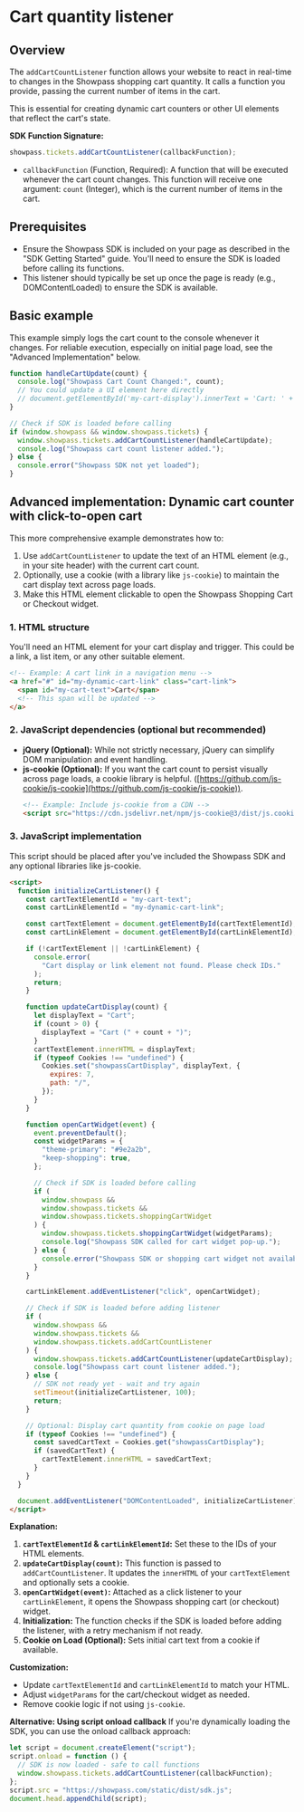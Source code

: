 # Cart quantity listener

## Overview

The `addCartCountListener` function allows your website to react in real-time to changes in the Showpass shopping cart quantity. It calls a function you provide, passing the current number of items in the cart.

This is essential for creating dynamic cart counters or other UI elements that reflect the cart's state.

**SDK Function Signature:**

```javascript
showpass.tickets.addCartCountListener(callbackFunction);
```

- `callbackFunction` (Function, Required): A function that will be executed whenever the cart count changes. This function will receive one argument: `count` (Integer), which is the current number of items in the cart.

## Prerequisites

- Ensure the Showpass SDK is included on your page as described in the "SDK Getting Started" guide. You'll need to ensure the SDK is loaded before calling its functions.
- This listener should typically be set up once the page is ready (e.g., DOMContentLoaded) to ensure the SDK is available.

## Basic example

This example simply logs the cart count to the console whenever it changes. For reliable execution, especially on initial page load, see the "Advanced Implementation" below.

```javascript
function handleCartUpdate(count) {
  console.log("Showpass Cart Count Changed:", count);
  // You could update a UI element here directly
  // document.getElementById('my-cart-display').innerText = 'Cart: ' + count;
}

// Check if SDK is loaded before calling
if (window.showpass && window.showpass.tickets) {
  window.showpass.tickets.addCartCountListener(handleCartUpdate);
  console.log("Showpass cart count listener added.");
} else {
  console.error("Showpass SDK not yet loaded");
}
```

## Advanced implementation: Dynamic cart counter with click-to-open cart

This more comprehensive example demonstrates how to:

1.  Use `addCartCountListener` to update the text of an HTML element (e.g., in your site header) with the current cart count.
2.  Optionally, use a cookie (with a library like `js-cookie`) to maintain the cart display text across page loads.
3.  Make this HTML element clickable to open the Showpass Shopping Cart or Checkout widget.

### 1. HTML structure

You'll need an HTML element for your cart display and trigger. This could be a link, a list item, or any other suitable element.

```html
<!-- Example: A cart link in a navigation menu -->
<a href="#" id="my-dynamic-cart-link" class="cart-link">
  <span id="my-cart-text">Cart</span>
  <!-- This span will be updated -->
</a>
```

### 2. JavaScript dependencies (optional but recommended)

- **jQuery (Optional):** While not strictly necessary, jQuery can simplify DOM manipulation and event handling.
- **js-cookie (Optional):** If you want the cart count to persist visually across page loads, a cookie library is helpful. ([https://github.com/js-cookie/js-cookie](https://github.com/js-cookie/js-cookie)).
  ```html
  <!-- Example: Include js-cookie from a CDN -->
  <script src="https://cdn.jsdelivr.net/npm/js-cookie@3/dist/js.cookie.min.js"></script>
  ```

### 3. JavaScript implementation

This script should be placed after you've included the Showpass SDK and any optional libraries like js-cookie.

```html
<script>
  function initializeCartListener() {
    const cartTextElementId = "my-cart-text";
    const cartLinkElementId = "my-dynamic-cart-link";

    const cartTextElement = document.getElementById(cartTextElementId);
    const cartLinkElement = document.getElementById(cartLinkElementId);

    if (!cartTextElement || !cartLinkElement) {
      console.error(
        "Cart display or link element not found. Please check IDs."
      );
      return;
    }

    function updateCartDisplay(count) {
      let displayText = "Cart";
      if (count > 0) {
        displayText = "Cart (" + count + ")";
      }
      cartTextElement.innerHTML = displayText;
      if (typeof Cookies !== "undefined") {
        Cookies.set("showpassCartDisplay", displayText, {
          expires: 7,
          path: "/",
        });
      }
    }

    function openCartWidget(event) {
      event.preventDefault();
      const widgetParams = {
        "theme-primary": "#9e2a2b",
        "keep-shopping": true,
      };

      // Check if SDK is loaded before calling
      if (
        window.showpass &&
        window.showpass.tickets &&
        window.showpass.tickets.shoppingCartWidget
      ) {
        window.showpass.tickets.shoppingCartWidget(widgetParams);
        console.log("Showpass SDK called for cart widget pop-up.");
      } else {
        console.error("Showpass SDK or shopping cart widget not available");
      }
    }

    cartLinkElement.addEventListener("click", openCartWidget);

    // Check if SDK is loaded before adding listener
    if (
      window.showpass &&
      window.showpass.tickets &&
      window.showpass.tickets.addCartCountListener
    ) {
      window.showpass.tickets.addCartCountListener(updateCartDisplay);
      console.log("Showpass cart count listener added.");
    } else {
      // SDK not ready yet - wait and try again
      setTimeout(initializeCartListener, 100);
      return;
    }

    // Optional: Display cart quantity from cookie on page load
    if (typeof Cookies !== "undefined") {
      const savedCartText = Cookies.get("showpassCartDisplay");
      if (savedCartText) {
        cartTextElement.innerHTML = savedCartText;
      }
    }
  }

  document.addEventListener("DOMContentLoaded", initializeCartListener);
</script>
```

**Explanation:**

1.  **`cartTextElementId` & `cartLinkElementId`:** Set these to the IDs of your HTML elements.
2.  **`updateCartDisplay(count)`:** This function is passed to `addCartCountListener`. It updates the `innerHTML` of your `cartTextElement` and optionally sets a cookie.
3.  **`openCartWidget(event)`:** Attached as a click listener to your `cartLinkElement`, it opens the Showpass shopping cart (or checkout) widget.
4.  **Initialization:** The function checks if the SDK is loaded before adding the listener, with a retry mechanism if not ready.
5.  **Cookie on Load (Optional):** Sets initial cart text from a cookie if available.

**Customization:**

- Update `cartTextElementId` and `cartLinkElementId` to match your HTML.
- Adjust `widgetParams` for the cart/checkout widget as needed.
- Remove cookie logic if not using `js-cookie`.

**Alternative: Using script onload callback**
If you're dynamically loading the SDK, you can use the onload callback approach:

```javascript
let script = document.createElement("script");
script.onload = function () {
  // SDK is now loaded - safe to call functions
  window.showpass.tickets.addCartCountListener(callbackFunction);
};
script.src = "https://showpass.com/static/dist/sdk.js";
document.head.appendChild(script);
```
